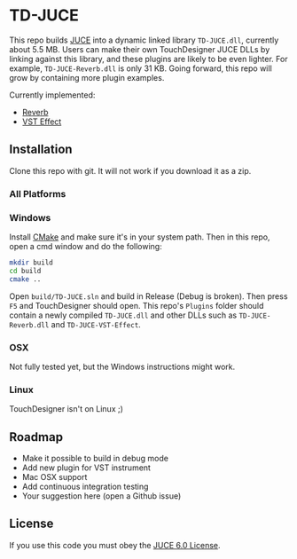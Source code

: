 # TD-JUCE

This repo builds [JUCE](http://juce.com/) into a dynamic linked library `TD-JUCE.dll`, currently about 5.5 MB. Users can make their own TouchDesigner JUCE DLLs by linking against this library, and these plugins are likely to be even lighter. For example, `TD-JUCE-Reverb.dll` is only 31 KB. Going forward, this repo will grow by containing more plugin examples.

Currently implemented:
* [Reverb](https://docs.juce.com/master/classdsp_1_1Reverb.html)
* [VST Effect](https://docs.juce.com/master/classAudioPluginInstance.html)

## Installation

Clone this repo with git. It will not work if you download it as a zip.

### All Platforms

### Windows

Install [CMake](https://cmake.org/download/) and make sure it's in your system path. Then in this repo, open a cmd window and do the following:

```bash
mkdir build
cd build
cmake ..
```

Open `build/TD-JUCE.sln` and build in Release (Debug is broken). Then press `F5` and TouchDesigner should open. This repo's `Plugins` folder should contain a newly compiled `TD-JUCE.dll` and other DLLs such as `TD-JUCE-Reverb.dll` and `TD-JUCE-VST-Effect`.

### OSX

Not fully tested yet, but the Windows instructions might work.

### Linux

TouchDesigner isn't on Linux ;)

## Roadmap

* Make it possible to build in debug mode
* Add new plugin for VST instrument
* Mac OSX support
* Add continuous integration testing
* Your suggestion here (open a Github issue)

## License

If you use this code you must obey the [JUCE 6.0 License](https://github.com/juce-framework/JUCE/blob/master/LICENSE.md).
